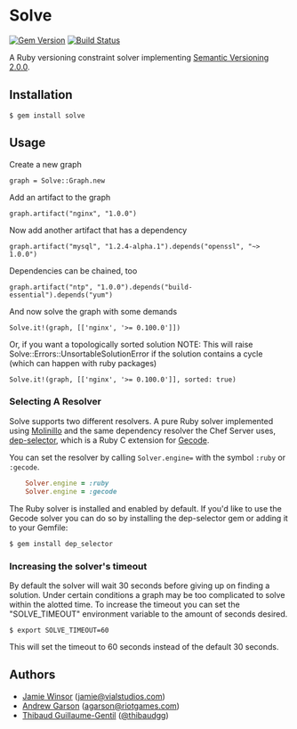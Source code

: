 # Solve
[![Gem Version](http://img.shields.io/gem/v/solve.svg)][gem]
[![Build Status](http://img.shields.io/travis/berkshelf/solve.svg)][travis]

[gem]: https://rubygems.org/gems/solve
[travis]: http://travis-ci.org/berkshelf/solve

A Ruby versioning constraint solver implementing [Semantic Versioning 2.0.0](http://semver.org).

## Installation

    $ gem install solve

## Usage

Create a new graph

    graph = Solve::Graph.new

Add an artifact to the graph

    graph.artifact("nginx", "1.0.0")

Now add another artifact that has a dependency

    graph.artifact("mysql", "1.2.4-alpha.1").depends("openssl", "~> 1.0.0")

Dependencies can be chained, too

    graph.artifact("ntp", "1.0.0").depends("build-essential").depends("yum")

And now solve the graph with some demands

    Solve.it!(graph, [['nginx', '>= 0.100.0']])

Or, if you want a topologically sorted solution
NOTE: This will raise Solve::Errors::UnsortableSolutionError if the solution contains a cycle (which can happen with ruby packages)

    Solve.it!(graph, [['nginx', '>= 0.100.0']], sorted: true)


### Selecting A Resolver

Solve supports two different resolvers. A pure Ruby solver implemented using [Molinillo](https://github.com/CocoaPods/Molinillo) and the same dependency resolver the Chef Server uses, [dep-selector](https://github.com/chef/dep-selector), which is a Ruby C extension for [Gecode](https://github.com/ampl/gecode).

You can set the resolver by calling `Solver.engine=` with the symbol `:ruby` or `:gecode`.

```ruby
    Solver.engine = :ruby
    Solver.engine = :gecode
```

The Ruby solver is installed and enabled by default. If you'd like to use the Gecode solver you can do so by installing the dep-selector gem or adding it to your Gemfile:

    $ gem install dep_selector

### Increasing the solver's timeout

By default the solver will wait 30 seconds before giving up on finding a solution. Under certain conditions a graph may be too complicated to solve within the alotted time. To increase the timeout you can set the "SOLVE_TIMEOUT" environment variable to the amount of seconds desired.

    $ export SOLVE_TIMEOUT=60

This will set the timeout to 60 seconds instead of the default 30 seconds.

## Authors

* [Jamie Winsor](https://github.com/reset) (<jamie@vialstudios.com>)
* [Andrew Garson](andrewGarson) (<agarson@riotgames.com>)
* [Thibaud Guillaume-Gentil](https://github.com/thibaudgg) ([@thibaudgg](http://twitter.com/thibaudgg))
